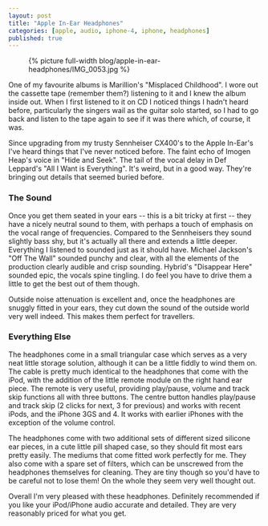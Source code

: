 ```yaml
---
layout: post
title: "Apple In-Ear Headphones"
categories: [apple, audio, iphone-4, iphone, headphones]
published: true
---
```


<figure>
  {% picture full-width blog/apple-in-ear-headphones/IMG_0053.jpg %}
</figure>

One of my favourite albums is Marillion's "Misplaced Childhood". I wore out the cassette tape (remember them?) listening to it and I knew the album inside out. When I first listened to it on CD I noticed things I hadn't heard before, particularly the singers wail as the guitar solo started, so I had to go back and listen to the tape again to see if it was there which, of course, it was.

<!-- more -->

Since upgrading from my trusty Sennheiser CX400's to the Apple In-Ear's I've heard things that I've never noticed before. The faint echo of Imogen Heap's voice in "Hide and Seek". The tail of the vocal delay in Def Leppard's "All I Want is Everything". It's weird, but in a good way. They're bringing out details that seemed buried before.

### The Sound

Once you get them seated in your ears -- this is a bit tricky at first -- they have a nicely neutral sound to them, with perhaps a touch of emphasis on the vocal range of frequencies. Compared to the Sennheisers they sound slightly bass shy, but it's actually all there and extends a little deeper. Everything I listened to sounded just as it should have. Michael Jackson's "Off The Wall" sounded punchy and clear, with all the elements of the production clearly audible and crisp sounding. Hybrid's "Disappear Here" sounded epic, the vocals spine tingling. I do feel you have to drive them a little to get the best out of them though.

Outside noise attenuation is excellent and, once the headphones are snuggly fitted in your ears, they cut down the sound of the outside world very well indeed. This makes them perfect for travellers.

### Everything Else

The headphones come in a small triangular case which serves as a very neat little storage solution, although it can be a little fiddly to wind them on. The cable is pretty much identical to the headphones that come with the iPod, with the addition of the little remote module on the right hand ear piece. The remote is very useful, providing play/pause, volume and track skip functions all with three buttons. The centre button handles play/pause and track skip (2 clicks for next, 3 for previous) and works with recent iPods, and the iPhone 3GS and 4. It works with earlier iPhones with the exception of the volume control.

The headphones come with two additional sets of different sized silicone ear pieces, in a cute little pill shaped case, so they should fit most ears pretty easily. The mediums that come fitted work perfectly for me. They also come with a spare set of filters, which can be unscrewed from the headphones themselves for cleaning. They are tiny though so you'd have to be careful not to lose them! On the whole they seem very well thought out.

Overall I'm very pleased with these headphones. Definitely recommended if you like your iPod/iPhone audio accurate and detailed. They are very reasonably priced for what you get.
